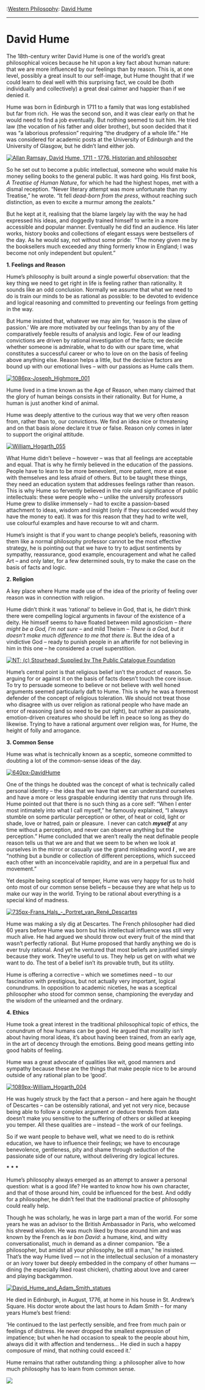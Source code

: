 :[Western Philosophy](https://www.theschooloflife.com/thebookoflife/category/leisure/western-philosophy/): [David Hume](https://www.theschooloflife.com/thebookoflife/david-hume/)

* * *

# David Hume

The 18th-century writer David Hume is one of the world’s great philosophical voices because he hit upon a key fact about human nature: that we are more influenced by our feelings than by reason. This is, at one level, possibly a great insult to our self-image, but Hume thought that if we could learn to deal well with this surprising fact, we could be (both individually and collectively) a great deal calmer and happier than if we denied it.

Hume was born in Edinburgh in 1711 to a family that was long established but far from rich. &nbsp;He was the second son, and it was clear early on that he would need to find a job eventually. But nothing seemed to suit him. He tried law (the vocation of his father and older brother), but soon decided that it was “a laborious profession” requiring “the drudgery of a whole life.” He was considered for academic posts at the University of Edinburgh and the University of Glasgow, but he didn’t land either job.

[![Allan Ramsay, David Hume, 1711 - 1776. Historian and philosopher](https://www.theschooloflife.com/thebookoflife/wp-content/uploads/2016/04/Painting_of_David_Hume.jpg)](http://www.thebookoflife.org/wp-content/uploads/2016/04/Painting_of_David_Hume.jpg)

So he set out to become a public intellectual, someone who would make his money selling books to the general public. It was hard going. His first book, _A Treatise of Human Nature_, for which he had the highest hopes, met with a dismal reception. “Never literary attempt was more unfortunate than my Treatise,” he wrote. “It fell _dead-born from the press_, without reaching such distinction, as even to excite a murmur among the zealots.”

But he kept at it, realising that the blame largely lay with the way he had expressed his ideas, and doggedly trained himself to write in a more accessible and popular manner. Eventually he did find an audience. His later works, history books and collections of elegant essays were bestsellers of the day. As he would say, not without some pride: &nbsp;“The money given me by the booksellers much exceeded any thing formerly know in England; I was become not only independent but opulent.”

**1. Feelings and Reason**

Hume’s philosophy is built around a single powerful observation: that the key thing we need to get right in life is feeling rather than rationality. It sounds like an odd conclusion. Normally we assume that what we need to do is train our minds to be as rational as possible: to be devoted to evidence and logical reasoning and committed to preventing our feelings from getting in the way.

But Hume insisted that, whatever we may aim for, ‘reason is the slave of passion.’ We are more motivated by our feelings than by any of the comparatively feeble results of analysis and logic. Few of our leading convictions are driven by rational investigation of the facts; we decide whether someone is admirable, what to do with our spare time, what constitutes a successful career or who to love on on the basis of feeling above anything else. Reason helps a little, but the decisive factors are bound up with our emotional lives – with our passions as Hume calls them.

[![1086px-Joseph_Highmore_001](https://www.theschooloflife.com/thebookoflife/wp-content/uploads/2016/04/1086px-Joseph_Highmore_001.jpg)](http://www.thebookoflife.org/wp-content/uploads/2016/04/1086px-Joseph_Highmore_001.jpg)

Hume lived in a time known as the Age of Reason, when many claimed that the glory of human beings consists in their rationality. But for Hume, a human is just another kind of animal. &nbsp;

Hume was deeply attentive to the curious way that we very often reason from, rather than to, our convictions. We find an idea nice or threatening and on that basis alone declare it true or false. Reason only comes in later to support the original attitude. &nbsp;

[![William_Hogarth_055](https://www.theschooloflife.com/thebookoflife/wp-content/uploads/2016/04/William_Hogarth_055.jpg)](http://www.thebookoflife.org/wp-content/uploads/2016/04/William_Hogarth_055.jpg)

What Hume didn’t believe – however – was that all feelings are acceptable and equal. That is why he firmly believed in the education of the passions. People have to learn to be more benevolent, more patient, more at ease with themselves and less afraid of others. But to be taught these things, they need an education system that addresses feelings rather than reason. This is why Hume so fervently believed in the role and significance of public intellectuals: these were people who – unlike the university professors Hume grew to dislike immensely – had to excite a passion-based attachment to ideas, wisdom and insight (only if they succeeded would they have the money to eat). It was for this reason that they had to write well, use colourful examples and have recourse to wit and charm.

Hume’s insight is that if you want to change people’s beliefs, reasoning with them like a normal philosophy professor cannot be the most effective strategy, he is pointing out that we have to try to adjust sentiments by sympathy, reassurance, good example, encouragement and what he called Art – and only later, for a few determined souls, try to make the case on the basis of facts and logic.

**2. Religion**

A key place where Hume made use of the idea of the priority of feeling over reason was in connection with religion.

Hume didn’t think it was ‘rational’ to believe in God, that is, he didn’t think there were compelling logical arguments in favour of the existence of a deity. He himself seems to have floated between mild agnosticism – _there might be a God, I’m not sure_ – and mild Theism – _There is a God, but it doesn’t make much difference to me that there is_. But the idea of a vindictive God – ready to punish people in an afterlife for not believing in him in this one – he considered a cruel superstition.

[![NT; (c) Stourhead; Supplied by The Public Catalogue Foundation](https://www.theschooloflife.com/thebookoflife/wp-content/uploads/2016/04/Samuel_Woodforde_-_Lot_and_His_daughters_1782-1785.jpg)](http://www.thebookoflife.org/wp-content/uploads/2016/04/Samuel_Woodforde_-_Lot_and_His_daughters_1782-1785.jpg)

Hume’s central point is that religious belief isn’t the product of reason. So arguing for or against it on the basis of facts doesn’t touch the core issue. To try to persuade someone to believe or not believe with well honed arguments seemed particularly daft to Hume. This is why he was a foremost defender of the concept of religious toleration. We should not treat those who disagree with us over religion as rational people who have made an error of reasoning (and so need to be put right), but rather as passionate, emotion-driven creatures who should be left in peace so long as they do likewise. Trying to have a rational argument over religion was, for Hume, the height of folly and arrogance.

**3. Common Sense**

Hume was what is technically known as a sceptic, someone committed to doubting a lot of the common-sense ideas of the day.

[![640px-DavidHume](https://www.theschooloflife.com/thebookoflife/wp-content/uploads/2016/04/640px-DavidHume.jpg)](http://www.thebookoflife.org/wp-content/uploads/2016/04/640px-DavidHume.jpg)

One of the things he doubted was the concept of what is technically called personal identity – the idea that we have that we can understand ourselves and have a more or less graspable enduring identity that runs through life. Hume pointed out that there is no such thing as a core self: “When I enter most intimately into what I call myself,” he famously explained, “I always stumble on some particular perception or other, of heat or cold, light or shade, love or hatred, pain or pleasure. &nbsp;I never can catch **_myself_** at any time without a perception, and never can observe anything but the perception.” Hume concluded that we aren’t really the neat definable people reason tells us that we are and that we seem to be when we look at ourselves in the mirror or casually use the grand misleading word **_I_** , we are “nothing but a bundle or collection of different perceptions, which succeed each other with an inconceivable rapidity, and are in a perpetual flux and movement.”

Yet despite being sceptical of temper, Hume was very happy for us to hold onto most of our common sense beliefs – because they are what help us to make our way in the world. Trying to be rational about everything is a special kind of madness.

[![735px-Frans_Hals_-_Portret_van_René_Descartes](https://www.theschooloflife.com/thebookoflife/wp-content/uploads/2016/04/735px-Frans_Hals_-_Portret_van_Rene%CC%81_Descartes.jpg)](http://www.thebookoflife.org/wp-content/uploads/2016/04/735px-Frans_Hals_-_Portret_van_Rene%CC%81_Descartes.jpg)

Hume was making a sly dig at Descartes. The French philosopher had died 60 years before Hume was born but his intellectual influence was still very much alive. He had argued we should throw out every fruit of the mind that wasn’t perfectly rational. &nbsp;But Hume proposed that hardly anything we do is ever truly rational. And yet he ventured that most beliefs are justified simply because they work. They’re useful to us. They help us get on with what we want to do. The test of a belief isn’t its provable truth, but its utility.

Hume is offering a corrective – which we sometimes need – to our fascination with prestigious, but not actually very important, logical conundrums. In opposition to academic niceties, he was a sceptical philosopher who stood for common sense, championing the everyday and the wisdom of the unlearned and the ordinary.

**4. Ethics**

Hume took a great interest in the traditional philosophical topic of ethics, the conundrum of how humans can be good. He argued that morality isn’t about having moral ideas, it’s about having been trained, from an early age, in the art of decency through the emotions. Being good means getting into good habits of feeling.

Hume was a great advocate of qualities like wit, good manners and sympathy because these are the things that make people nice to be around outside of any rational plan to be ‘good’.

[![1089px-William_Hogarth_004](https://www.theschooloflife.com/thebookoflife/wp-content/uploads/2016/04/1089px-William_Hogarth_004.jpg)](http://www.thebookoflife.org/wp-content/uploads/2016/04/1089px-William_Hogarth_004.jpg)

He was hugely struck by the fact that a person – and here again he thought of Descartes – can be ostensibly rational, and yet not very nice, because being able to follow a complex argument or deduce trends from data doesn’t make you sensitive to the suffering of others or skilled at keeping you temper. All these qualities are – instead – the work of our feelings.

So if we want people to behave well, what we need to do is rethink education, we have to influence their feelings; we have to encourage benevolence, gentleness, pity and shame through seduction of the passionate side of our nature, without delivering dry logical lectures.

**\***  **\***  **\***

Hume’s philosophy always emerged as an attempt to answer a personal question: what is a good life? He wanted to know how his own character, and that of those around him, could be influenced for the best. And oddly for a philosopher, he didn’t feel that the traditional practice of philosophy could really help.

Though he was scholarly, he was in large part a man of the world. For some years he was an advisor to the British Ambassador in Paris, who welcomed his shrewd wisdom. He was much liked by those around him and was known by the French as _le bon David_: a humane, kind, and witty conversationalist, much in demand as a dinner companion. “Be a philosopher, but amidst all your philosophy, be still a man,” he insisted. That’s the way Hume lived — not in the intellectual seclusion of a monastery or an ivory tower but deeply embedded in the company of other humans — dining (he especially liked roast chicken), chatting about love and career and playing backgammon.

[![David_Hume_and_Adam_Smith_statues](https://www.theschooloflife.com/thebookoflife/wp-content/uploads/2016/04/David_Hume_and_Adam_Smith_statues.jpg)](http://www.thebookoflife.org/wp-content/uploads/2016/04/David_Hume_and_Adam_Smith_statues.jpg)

He died in Edinburgh, in August, 1776, at home in his house in St. Andrew’s Square. His doctor wrote about the last hours to Adam Smith – for many years Hume’s best friend:

‘He continued to the last perfectly sensible, and free from much pain or feelings of distress. He never dropped the smallest expression of impatience; but when he had occasion to speak to the people about him, always did it with affection and tenderness… He died in such a happy composure of mind, that nothing could exceed it.’

Hume remains that rather outstanding thing: a philosopher alive to how much philosophy has to learn from common sense.

[![](https://img.youtube.com/vi/HS52H_CqZLE/0.jpg)](https://www.youtube.com/embed/HS52H_CqZLE '')
